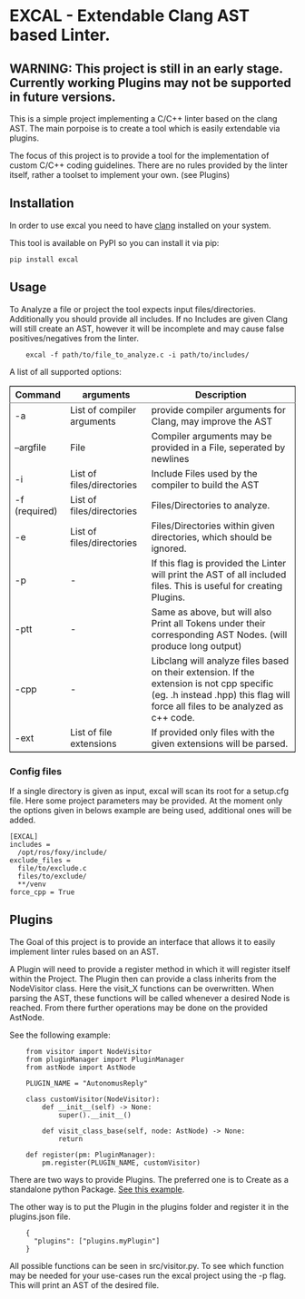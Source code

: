# EXCAL - Extendable Clang AST based Linter.

## WARNING: This project is still in an early stage. Currently working Plugins may not be supported in future versions.

This is a simple project implementing a C/C++ linter based on the clang AST. The main porpoise is to create a tool which is easily extendable via plugins.

The focus of this project is to provide a tool for the implementation of custom C/C++ coding guidelines. There are no rules provided by the linter itself, rather a toolset to implement your own. (see Plugins)

## Installation

In order to use excal you need to have [clang](http://clang.org/) installed on your system.

This tool is available on PyPI so you can install it via pip:

```
pip install excal

```

## Usage

To Analyze a file or project the tool expects input files/directories. Additionally you should provide all includes. If no Includes are given Clang will still create an AST, however it will be incomplete and may cause false positives/negatives from the linter.


```
    excal -f path/to/file_to_analyze.c -i path/to/includes/
```


A list of all supported options: 

<table border="2" cellspacing="0" cellpadding="6" rules="groups" frame="hsides">
<colgroup>
<col  class="org-left" />

<col  class="org-left" />

<col  class="org-left" />
</colgroup>
<thead>
<tr>
<th scope="col" class="org-left">Command</th>
<th scope="col" class="org-left">arguments</th>
<th scope="col" class="org-left">Description</th>
</tr>
</thead>

<tbody>
<tr>
<td class="org-left">-a</td>
<td class="org-left">List of compiler arguments</td>
<td class="org-left">provide compiler arguments for Clang, may improve the AST</td>
</tr>


<tr>
<td class="org-left">&#x2013;argfile</td>
<td class="org-left">File</td>
<td class="org-left">Compiler arguments may be provided in a File, seperated by newlines</td>
</tr>


<tr>
<td class="org-left">-i</td>
<td class="org-left">List of files/directories</td>
<td class="org-left">Include Files used by the compiler to build the AST</td>
</tr>


<tr>
<td class="org-left">-f (required)</td>
<td class="org-left">List of files/directories</td>
<td class="org-left">Files/Directories to analyze.</td>
</tr>


<tr>
<td class="org-left">-e</td>
<td class="org-left">List of files/directories</td>
<td class="org-left">Files/Directories within given directories, which should be ignored.</td>
</tr>


<tr>
<td class="org-left">-p</td>
<td class="org-left">-</td>
<td class="org-left">If this flag is provided the Linter will print the AST of all included files. This is useful for creating Plugins.</td>
</tr>


<tr>
<td class="org-left">-ptt</td>
<td class="org-left">-</td>
<td class="org-left">Same as above, but will also Print all Tokens under their corresponding AST Nodes. (will produce long output)</td>
</tr>

<tr>
<td class="org-left">-cpp</td>
<td class="org-left">-</td>
<td class="org-left">Libclang will analyze files based on their extension. If the extension is not cpp specific (eg. .h instead .hpp) this flag will force all files to be analyzed as c++ code.</td>
</tr>


<tr>
<td class="org-left">-ext</td>
<td class="org-left">List of file extensions</td>
<td class="org-left">If provided only files with the given extensions will be parsed.</td>
</tr>
</tbody>
</table>


### Config files
If a single directory is given as input, excal will scan its root for a setup.cfg file. Here some project parameters may be provided. At the moment only the options given in belows example are being used, additional ones will be added.

```
[EXCAL]
includes = 
  /opt/ros/foxy/include/
exclude_files =
  file/to/exclude.c
  files/to/exclude/
  **/venv
force_cpp = True
```


## Plugins

The Goal of this project is to provide an interface that allows it to easily implement linter rules based on an AST.

A Plugin will need to provide a register method in which it will register itself within the Project. The Plugin then can provide a class inherits from the NodeVisitor class. Here the visit_X functions can be overwritten. When parsing the AST, these functions will be called whenever a desired Node is reached. From there further operations may be done on the provided AstNode.

See the following example:
```
    from visitor import NodeVisitor
    from pluginManager import PluginManager
    from astNode import AstNode
    
    PLUGIN_NAME = "AutonomusReply"
    
    class customVisitor(NodeVisitor):
        def __init__(self) -> None:
            super().__init__()
    
        def visit_class_base(self, node: AstNode) -> None:
            return
    
    def register(pm: PluginManager):
        pm.register(PLUGIN_NAME, customVisitor)
```


There are two ways to provide Plugins. The preferred one is to Create as a standalone python Package. [See this example](https://github.com/PKN-AUTDE/excal-example-plugin).

The other way is to put the Plugin in the plugins folder and register it in the plugins.json file.

```
    {
      "plugins": ["plugins.myPlugin"]
    }
```

All possible functions can be seen in src/visitor.py. To see which function may be needed for your use-cases run the excal project using the -p flag. This will print an AST of the desired file.

